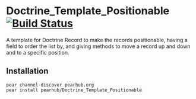 Doctrine_Template_Positionable [![Build Status](https://secure.travis-ci.org/intraface/Doctrine_Template_Positionable.png?branch=master)](http://travis-ci.org/intraface/Doctrine_Template_Positionable)
==

A template for Doctrine Record to make the records positionable, having a field to order the list by, and giving methods to move a record up and down and to a specific position.

Installation
--

    pear channel-discover pearhub.org
    pear install pearhub/Doctrine_Template_Positionable

